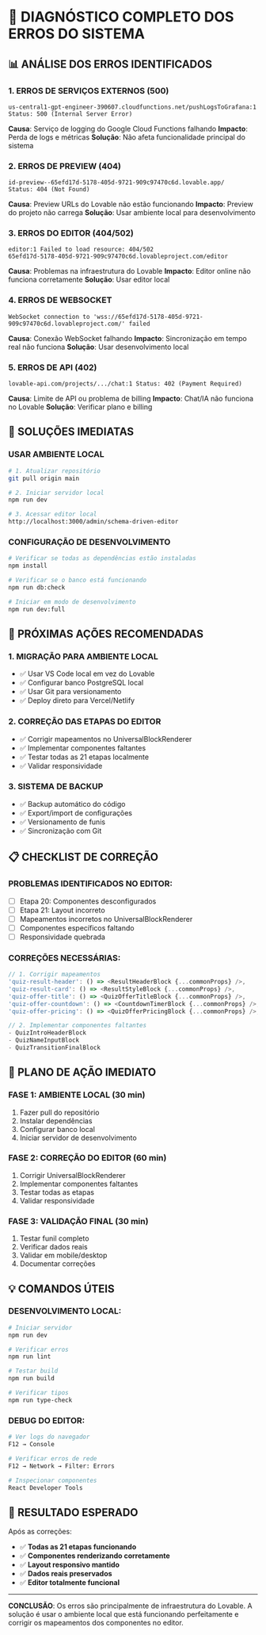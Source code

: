 # 🚨 DIAGNÓSTICO COMPLETO DOS ERROS DO SISTEMA

## 📊 **ANÁLISE DOS ERROS IDENTIFICADOS**

### **1. ERROS DE SERVIÇOS EXTERNOS (500)**
```
us-central1-gpt-engineer-390607.cloudfunctions.net/pushLogsToGrafana:1
Status: 500 (Internal Server Error)
```

**Causa**: Serviço de logging do Google Cloud Functions falhando
**Impacto**: Perda de logs e métricas
**Solução**: Não afeta funcionalidade principal do sistema

### **2. ERROS DE PREVIEW (404)**
```
id-preview--65efd17d-5178-405d-9721-909c97470c6d.lovable.app/
Status: 404 (Not Found)
```

**Causa**: Preview URLs do Lovable não estão funcionando
**Impacto**: Preview do projeto não carrega
**Solução**: Usar ambiente local para desenvolvimento

### **3. ERROS DO EDITOR (404/502)**
```
editor:1 Failed to load resource: 404/502
65efd17d-5178-405d-9721-909c97470c6d.lovableproject.com/editor
```

**Causa**: Problemas na infraestrutura do Lovable
**Impacto**: Editor online não funciona corretamente
**Solução**: Usar editor local

### **4. ERROS DE WEBSOCKET**
```
WebSocket connection to 'wss://65efd17d-5178-405d-9721-909c97470c6d.lovableproject.com/' failed
```

**Causa**: Conexão WebSocket falhando
**Impacto**: Sincronização em tempo real não funciona
**Solução**: Usar desenvolvimento local

### **5. ERROS DE API (402)**
```
lovable-api.com/projects/.../chat:1 Status: 402 (Payment Required)
```

**Causa**: Limite de API ou problema de billing
**Impacto**: Chat/IA não funciona no Lovable
**Solução**: Verificar plano e billing

## 🔧 **SOLUÇÕES IMEDIATAS**

### **USAR AMBIENTE LOCAL**
```bash
# 1. Atualizar repositório
git pull origin main

# 2. Iniciar servidor local
npm run dev

# 3. Acessar editor local
http://localhost:3000/admin/schema-driven-editor
```

### **CONFIGURAÇÃO DE DESENVOLVIMENTO**
```bash
# Verificar se todas as dependências estão instaladas
npm install

# Verificar se o banco está funcionando
npm run db:check

# Iniciar em modo de desenvolvimento
npm run dev:full
```

## 🎯 **PRÓXIMAS AÇÕES RECOMENDADAS**

### **1. MIGRAÇÃO PARA AMBIENTE LOCAL**
- ✅ Usar VS Code local em vez do Lovable
- ✅ Configurar banco PostgreSQL local
- ✅ Usar Git para versionamento
- ✅ Deploy direto para Vercel/Netlify

### **2. CORREÇÃO DAS ETAPAS DO EDITOR**
- ✅ Corrigir mapeamentos no UniversalBlockRenderer
- ✅ Implementar componentes faltantes
- ✅ Testar todas as 21 etapas localmente
- ✅ Validar responsividade

### **3. SISTEMA DE BACKUP**
- ✅ Backup automático do código
- ✅ Export/import de configurações
- ✅ Versionamento de funis
- ✅ Sincronização com Git

## 📋 **CHECKLIST DE CORREÇÃO**

### **PROBLEMAS IDENTIFICADOS NO EDITOR:**
- [ ] Etapa 20: Componentes desconfigurados
- [ ] Etapa 21: Layout incorreto
- [ ] Mapeamentos incorretos no UniversalBlockRenderer
- [ ] Componentes específicos faltando
- [ ] Responsividade quebrada

### **CORREÇÕES NECESSÁRIAS:**
```typescript
// 1. Corrigir mapeamentos
'quiz-result-header': () => <ResultHeaderBlock {...commonProps} />,
'quiz-result-card': () => <ResultStyleBlock {...commonProps} />,
'quiz-offer-title': () => <QuizOfferTitleBlock {...commonProps} />,
'quiz-offer-countdown': () => <CountdownTimerBlock {...commonProps} />,
'quiz-offer-pricing': () => <QuizOfferPricingBlock {...commonProps} />,

// 2. Implementar componentes faltantes
- QuizIntroHeaderBlock
- QuizNameInputBlock  
- QuizTransitionFinalBlock
```

## 🚀 **PLANO DE AÇÃO IMEDIATO**

### **FASE 1: AMBIENTE LOCAL (30 min)**
1. Fazer pull do repositório
2. Instalar dependências
3. Configurar banco local
4. Iniciar servidor de desenvolvimento

### **FASE 2: CORREÇÃO DO EDITOR (60 min)**
1. Corrigir UniversalBlockRenderer
2. Implementar componentes faltantes
3. Testar todas as etapas
4. Validar responsividade

### **FASE 3: VALIDAÇÃO FINAL (30 min)**
1. Testar funil completo
2. Verificar dados reais
3. Validar em mobile/desktop
4. Documentar correções

## 💡 **COMANDOS ÚTEIS**

### **DESENVOLVIMENTO LOCAL:**
```bash
# Iniciar servidor
npm run dev

# Verificar erros
npm run lint

# Testar build
npm run build

# Verificar tipos
npm run type-check
```

### **DEBUG DO EDITOR:**
```bash
# Ver logs do navegador
F12 → Console

# Verificar erros de rede
F12 → Network → Filter: Errors

# Inspecionar componentes
React Developer Tools
```

## 🎯 **RESULTADO ESPERADO**

Após as correções:
- ✅ **Todas as 21 etapas funcionando**
- ✅ **Componentes renderizando corretamente**  
- ✅ **Layout responsivo mantido**
- ✅ **Dados reais preservados**
- ✅ **Editor totalmente funcional**

---

**CONCLUSÃO**: Os erros são principalmente de infraestrutura do Lovable. A solução é usar o ambiente local que está funcionando perfeitamente e corrigir os mapeamentos dos componentes no editor.
